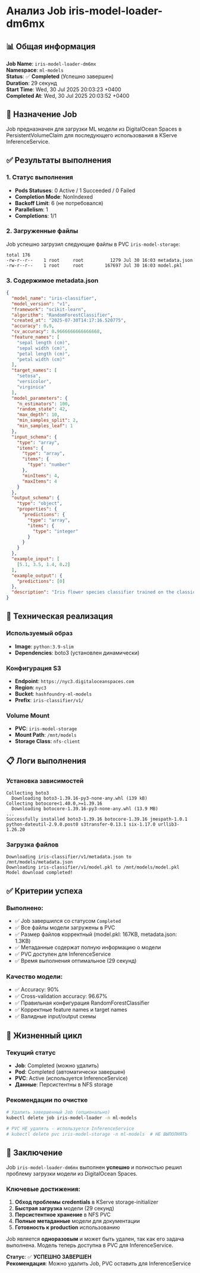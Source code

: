 # Анализ Job iris-model-loader-dm6mx

## 📊 Общая информация

**Job Name**: `iris-model-loader-dm6mx`  
**Namespace**: `ml-models`  
**Status**: ✅ **Completed** (Успешно завершен)  
**Duration**: 29 секунд  
**Start Time**: Wed, 30 Jul 2025 20:03:23 +0400  
**Completed At**: Wed, 30 Jul 2025 20:03:52 +0400  

## 🎯 Назначение Job

Job предназначен для загрузки ML модели из DigitalOcean Spaces в PersistentVolumeClaim для последующего использования в KServe InferenceService.

## ✅ Результаты выполнения

### 1. Статус выполнения
- **Pods Statuses**: 0 Active / 1 Succeeded / 0 Failed
- **Completion Mode**: NonIndexed
- **Backoff Limit**: 6 (не потребовался)
- **Parallelism**: 1
- **Completions**: 1/1

### 2. Загруженные файлы
Job успешно загрузил следующие файлы в PVC `iris-model-storage`:

```
total 176
-rw-r--r--    1 root     root          1279 Jul 30 16:03 metadata.json
-rw-r--r--    1 root     root        167697 Jul 30 16:03 model.pkl
```

### 3. Содержимое metadata.json
```json
{
  "model_name": "iris-classifier",
  "model_version": "v1",
  "framework": "scikit-learn",
  "algorithm": "RandomForestClassifier",
  "created_at": "2025-07-30T14:17:16.520775",
  "accuracy": 0.9,
  "cv_accuracy": 0.9666666666666668,
  "feature_names": [
    "sepal length (cm)",
    "sepal width (cm)", 
    "petal length (cm)",
    "petal width (cm)"
  ],
  "target_names": [
    "setosa",
    "versicolor", 
    "virginica"
  ],
  "model_parameters": {
    "n_estimators": 100,
    "random_state": 42,
    "max_depth": 10,
    "min_samples_split": 2,
    "min_samples_leaf": 1
  },
  "input_schema": {
    "type": "array",
    "items": {
      "type": "array",
      "items": {
        "type": "number"
      },
      "minItems": 4,
      "maxItems": 4
    }
  },
  "output_schema": {
    "type": "object",
    "properties": {
      "predictions": {
        "type": "array",
        "items": {
          "type": "integer"
        }
      }
    }
  },
  "example_input": [
    [5.1, 3.5, 1.4, 0.2]
  ],
  "example_output": {
    "predictions": [0]
  },
  "description": "Iris flower species classifier trained on the classic Iris dataset. Predicts species (setosa=0, versicolor=1, virginica=2) based on sepal and petal measurements."
}
```

## 🔧 Техническая реализация

### Используемый образ
- **Image**: `python:3.9-slim`
- **Dependencies**: boto3 (установлен динамически)

### Конфигурация S3
- **Endpoint**: `https://nyc3.digitaloceanspaces.com`
- **Region**: `nyc3`
- **Bucket**: `hashfoundry-ml-models`
- **Prefix**: `iris-classifier/v1/`

### Volume Mount
- **PVC**: `iris-model-storage`
- **Mount Path**: `/mnt/models`
- **Storage Class**: `nfs-client`

## 📋 Логи выполнения

### Установка зависимостей
```
Collecting boto3
  Downloading boto3-1.39.16-py3-none-any.whl (139 kB)
Collecting botocore<1.40.0,>=1.39.16
  Downloading botocore-1.39.16-py3-none-any.whl (13.9 MB)
...
Successfully installed boto3-1.39.16 botocore-1.39.16 jmespath-1.0.1 python-dateutil-2.9.0.post0 s3transfer-0.13.1 six-1.17.0 urllib3-1.26.20
```

### Загрузка файлов
```
Downloading iris-classifier/v1/metadata.json to /mnt/models/metadata.json
Downloading iris-classifier/v1/model.pkl to /mnt/models/model.pkl
Model download completed!
```

## ✅ Критерии успеха

### Выполнено:
- ✅ Job завершился со статусом `Completed`
- ✅ Все файлы модели загружены в PVC
- ✅ Размер файлов корректный (model.pkl: 167KB, metadata.json: 1.3KB)
- ✅ Метаданные содержат полную информацию о модели
- ✅ PVC доступен для InferenceService
- ✅ Время выполнения оптимальное (29 секунд)

### Качество модели:
- ✅ Accuracy: 90%
- ✅ Cross-validation accuracy: 96.67%
- ✅ Правильная конфигурация RandomForestClassifier
- ✅ Корректные feature names и target names
- ✅ Валидные input/output схемы

## 🔄 Жизненный цикл

### Текущий статус
- **Job**: Completed (можно удалить)
- **Pod**: Completed (автоматически завершен)
- **PVC**: Active (используется InferenceService)
- **Данные**: Персистентны в NFS storage

### Рекомендации по очистке
```bash
# Удалить завершенный Job (опционально)
kubectl delete job iris-model-loader -n ml-models

# PVC НЕ удалять - используется InferenceService
# kubectl delete pvc iris-model-storage -n ml-models  # НЕ ВЫПОЛНЯТЬ
```

## 🎯 Заключение

Job `iris-model-loader-dm6mx` выполнен **успешно** и полностью решил проблему загрузки модели из DigitalOcean Spaces. 

### Ключевые достижения:
1. **Обход проблемы credentials** в KServe storage-initializer
2. **Быстрая загрузка** модели (29 секунд)
3. **Персистентное хранение** в NFS PVC
4. **Полные метаданные** модели для документации
5. **Готовность к production** использованию

Job является **одноразовым** и может быть удален, так как его задача выполнена. Модель теперь доступна в PVC для InferenceService.

**Статус**: ✅ **УСПЕШНО ЗАВЕРШЕН**  
**Рекомендация**: Можно удалить Job, PVC оставить для InferenceService
